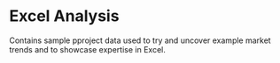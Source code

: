 # Excel Analysis
 Contains sample pproject data used to try and uncover example market trends and to showcase expertise in Excel. 
